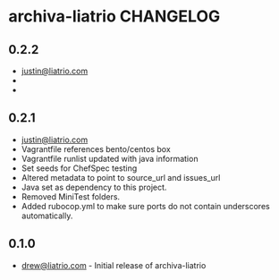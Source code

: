 archiva-liatrio CHANGELOG
=========================

0.2.2
-----
- justin@liatrio.com
-  
-


0.2.1
-----
- justin@liatrio.com
- Vagrantfile references bento/centos box
- Vagrantfile runlist updated with java information
- Set seeds for ChefSpec testing
- Altered metadata to point to source_url and issues_url
- Java set as dependency to this project.
- Removed MiniTest folders.
- Added rubocop.yml to make sure ports do not contain underscores automatically.

0.1.0
-----
- drew@liatrio.com - Initial release of archiva-liatrio

